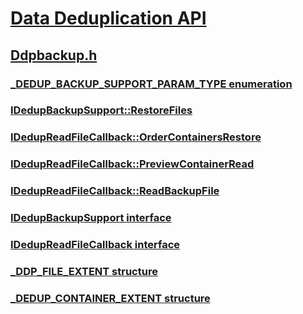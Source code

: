 # [Data Deduplication API](../_dedup/index.md)
## [Ddpbackup.h](index.md)
### [_DEDUP_BACKUP_SUPPORT_PARAM_TYPE enumeration](../ddpbackup/ne-ddpbackup-_dedup_backup_support_param_type.md)
### [IDedupBackupSupport::RestoreFiles](../ddpbackup/nf-ddpbackup-idedupbackupsupport-restorefiles.md)
### [IDedupReadFileCallback::OrderContainersRestore](../ddpbackup/nf-ddpbackup-idedupreadfilecallback-ordercontainersrestore.md)
### [IDedupReadFileCallback::PreviewContainerRead](../ddpbackup/nf-ddpbackup-idedupreadfilecallback-previewcontainerread.md)
### [IDedupReadFileCallback::ReadBackupFile](../ddpbackup/nf-ddpbackup-idedupreadfilecallback-readbackupfile.md)
### [IDedupBackupSupport interface](../ddpbackup/nn-ddpbackup-idedupbackupsupport.md)
### [IDedupReadFileCallback interface](../ddpbackup/nn-ddpbackup-idedupreadfilecallback.md)
### [_DDP_FILE_EXTENT structure](../ddpbackup/ns-ddpbackup-_ddp_file_extent.md)
### [_DEDUP_CONTAINER_EXTENT structure](../ddpbackup/ns-ddpbackup-_dedup_container_extent.md)
